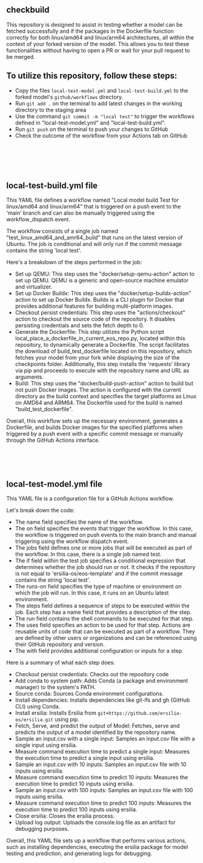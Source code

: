 ## checkbuild
This repository is designed to assist in testing whether a model can be fetched successfully and if the packages in the Dockerfile function correctly for both linux/amd64 and linux/arm64 architectures, all within the context of your forked version of the model. This allows you to test these functionalities without having to open a PR or wait for your pull request to be merged.

## To utilize this repository, follow these steps:

- Copy the files `local-test-model.yml` and `local-test-build.yml` to the forked model's `github/workflows` directory.
- Run `git add .` on the terminal to add latest changes in the working directory to the staging area
- Use the command `git commit -m "local test"` to trigger the workflows defined in "local-test-model.yml" and "local-test-build.yml".
- Run `git push` on the terminal to push your changes to GitHub
- Check the outcome of the workflow from your Actions tab on GitHub

<br><br><br><br>


## local-test-build.yml file
This YAML file defines a workflow named "Local model build Test for linux/amd64 and linux/arm64" that is triggered on a push event to the 'main' branch and can also be manually triggered using the workflow_dispatch event.

The workflow consists of a single job named "test_linux_amd64_and_amr64_build" that runs on the latest version of Ubuntu. The job is conditional and will only run if the commit message contains the string 'local test'.

Here's a breakdown of the steps performed in the job:

- Set up QEMU: This step uses the "docker/setup-qemu-action" action to set up QEMU. QEMU is a generic and open-source machine emulator and virtualizer.
- Set up Docker Buildx: This step uses the "docker/setup-buildx-action" action to set up Docker Buildx. Buildx is a CLI plugin for Docker that provides additional features for building multi-platform images.
- Checkout persist credentials: This step uses the "actions/checkout" action to checkout the source code of the repository. It disables persisting credentials and sets the fetch depth to 0.
- Generate the Dockerfile: This step utilizes the Python script local_place_a_dockerfile_in_current_eos_repo.py, located within this repository, to dynamically generate a Dockerfile. The script facilitates the download of build_test_dockerfile located on this repository, which fetches your model from your fork while displaying the size of the checkpoints folder. Additionally, this step installs the 'requests' library via pip and proceeds to execute with the repository name and URL as arguments.
- Build: This step uses the "docker/build-push-action" action to build but not push Docker images. The action is configured with the current directory as the build context and specifies the target platforms as Linux on AMD64 and ARM64. The Dockerfile used for the build is named "build_test_dockerfile".

Overall, this workflow sets up the necessary environment, generates a Dockerfile, and builds Docker images for the specified platforms when triggered by a push event with a specific commit message or manually through the GitHub Actions interface.



<br><br><br>
## local-test-model.yml file
This YAML file is a configuration file for a GitHub Actions workflow.

Let's break down the code:

- The name field specifies the name of the workflow.
- The on field specifies the events that trigger the workflow. In this case, the workflow is triggered on push events to the main branch and manual triggering using the workflow dispatch event.
- The jobs field defines one or more jobs that will be executed as part of the workflow. In this case, there is a single job named test.
- The if field within the test job specifies a conditional expression that determines whether the job should run or not. It checks if the repository is not equal to 'ersilia-os/eos-template' and if the commit message contains the string 'local test'.
- The runs-on field specifies the type of machine or environment on which the job will run. In this case, it runs on an Ubuntu latest environment.
- The steps field defines a sequence of steps to be executed within the job.
Each step has a name field that provides a description of the step.
- The run field contains the shell commands to be executed for that step.
- The uses field specifies an action to be used for that step. Actions are reusable units of code that can be executed as part of a workflow. They are defined by other users or organizations and can be referenced using their GitHub repository and version.
- The with field provides additional configuration or inputs for a step.



Here is a summary of what each step does:

- Checkout persist credentials: Checks out the repository code
- Add conda to system path: Adds Conda (a package and environment manager) to the system's PATH.
- Source conda: Sources Conda environment configurations.
- Install dependencies: Installs dependencies like git-lfs and gh (GitHub CLI) using Conda.
- Install ersilia: Installs Ersilia from `git+https://github.com/ersilia-os/ersilia.git` using pip.
- Fetch, Serve, and predict the output of Model: Fetches, serve and predicts the output of a model identified by the repository name.
- Sample an input.csv with a single input: Samples an input.csv file with a single input using ersilia.
- Measure command execution time to predict a single input: Measures the execution time to predict a single input using ersilia.
- Sample an input.csv with 10 inputs: Samples an input.csv file with 10 inputs using ersilia.
- Measure command execution time to predict 10 inputs: Measures the execution time to predict 10 inputs using ersilia.
- Sample an input.csv with 100 inputs: Samples an input.csv file with 100 inputs using ersilia.
- Measure command execution time to predict 100 inputs: Measures the execution time to predict 100 inputs using ersilia.
- Close ersilia: Closes the ersilia process.
- Upload log output: Uploads the console.log file as an artifact for debugging purposes.
  
Overall, this YAML file sets up a workflow that performs various actions, such as installing dependencies, executing the ersilia package for model testing and prediction, and generating logs for debugging.
